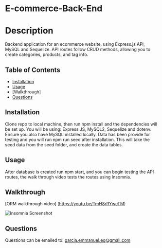 # E-commerce-Back-End

# Description 
Backend application for an ecommerce website, using Express.js API, MySQL and Sequelize. API routes follow CRUD methods, allowing you to create categories, products, and tag info. 

## Table of Contents

* [Installation](#installation)
* [Usage](#usage)
* [Walkthrough]
* [Questions](#questions)

## Installation 
Clone repo to local machine, then run npm install and the dependencies will be set up. You will be using: Express.JS, MySQL2, Sequelize and dotenv. Ensure you also have MySQL installed locally. Data has been provide for testing and you will run npm run seed after installation. This will take the seed data from the seed folder, and create the data tables. 

## Usage
After database is created run npm start, and you can begin testing the API routes, the walk through video tests the routes using Insomnia. 

## Walkthrough
[ORM walkthrough video] (https://youtu.be/TmH8rRYwcTM)

![Insomnia Screenshot](https://user-images.githubusercontent.com/74579301/146151984-e8216f36-5456-420e-b49b-ef3293fa77f6.png)

## Questions
Questions can be emailed to: garcia.emmanuel.eg@gmail.com